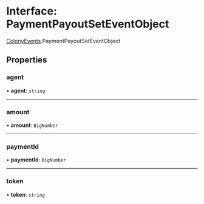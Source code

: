 # Interface: PaymentPayoutSetEventObject

[ColonyEvents](../modules/ColonyEvents.md).PaymentPayoutSetEventObject

## Properties

### agent

• **agent**: `string`

___

### amount

• **amount**: `BigNumber`

___

### paymentId

• **paymentId**: `BigNumber`

___

### token

• **token**: `string`
